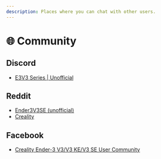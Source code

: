 ```yaml
---
description: Places where you can chat with other users.
---
```


# 🌐 Community

## Discord

* [E3V3 Series | Unofficial](https://discord.gg/gYyN3zJEW6)

## Reddit

* [Ender3V3SE (unofficial)](https://www.reddit.com/r/Ender3V3SE/)
* [Creality](https://www.reddit.com/r/Creality/)

## Facebook

* [Creality Ender-3 V3/V3 KE/V3 SE User Community](https://www.facebook.com/groups/347538964267031)
